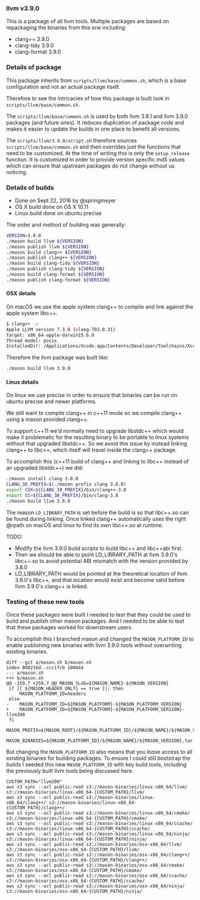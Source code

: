 ### llvm v3.9.0

This is a package of all llvm tools. Multiple packages are based on repackaging the binaries from this one including:

  - clang++ 3.9.0
  - clang-tidy 3.9.0
  - clang-format 3.9.0

### Details of package

This package inherits from `scripts/llvm/base/common.sh`, which is a base configuration and not an actual package itself.

Therefore to see the intricacies of how this package is built look in `scripts/llvm/base/common.sh`.

The `scripts/llvm/base/common.sh` is used by both llvm 3.8.1 and llvm 3.9.0 packages (and future ones). It reduces duplication of package code and makes it easier to update the builds in one place to benefit all versions.

The `scripts/llvm/3.9.0/script.sh` therefore sources `scripts/llvm/base/common.sh` and then overrides just the functions that need to be customized. At the time of writing this is only the `setup_release` function. It is customized in order to provide version specific md5 values which can ensure that upstream packages do not change without us noticing.

### Details of builds

 - Done on Sept 22, 2016 by @springmeyer
 - OS X build done on OS X 10.11
 - Linux build done on ubuntu precise

The order and method of building was generally:

```sh
VERSION=3.9.0
./mason build llvm ${VERSION}
./mason publish llvm ${VERSION}
./mason build clang++ ${VERSION}
./mason publish clang++ ${VERSION}
./mason build clang-tidy ${VERSION}
./mason publish clang-tidy ${VERSION}
./mason build clang-format ${VERSION}
./mason publish clang-format ${VERSION}
```

#### OSX details

On macOS we use the apple system clang++ to compile and link against the apple system libc++.

```sh
$ clang++ -v
Apple LLVM version 7.3.0 (clang-703.0.31)
Target: x86_64-apple-darwin15.6.0
Thread model: posix
InstalledDir: /Applications/Xcode.app/Contents/Developer/Toolchains/XcodeDefault.xctoolchain/usr/bin
```

Therefore the llvm package was built like:

```sh
./mason build llvm 3.9.0
```

#### Linux details

On linux we use precise in order to ensure that binaries can be run on ubuntu precise and newer platforms.

We still want to compile clang++ in c++11 mode so we compile clang++ using a mason provided clang++.

To support c++11 we'd normally need to upgrade libstdc++ which would make it problematic for the resulting binary to be portable to linux systems without that upgraded libstdc++. So we avoid this issue by instead linking clang++ to libc++, which itself will travel inside the clang++ package.

To accomplish this (c++11 build of clang++ and linking to libc++ instead of an upgraded libstdc++) we did:

```sh
./mason install clang 3.8.0
CLANG_38_PREFIX=$(./mason prefix clang 3.8.0)
export CXX=${CLANG_38_PREFIX}/bin/clang++-3.8
export CC=${CLANG_38_PREFIX}/bin/clang-3.8
./mason build llvm 3.9.0
```

The reason `LD_LIBRARY_PATH` is set before the build is so that libc++.so can be found during linking. Once linked clang++ automatically uses the right @rpath on macOS and linux to find its own libc++.so at runtime.

TODO:

 - Modify the llvm 3.9.0 build scripts to build libc++ and libc++abi first.
 - Then we should be able to point LD_LIBRARY_PATH at llvm 3.9.0's libc++.so to avoid potential ABI mismatch with the version provided by 3.8.0
 - LD_LIBRARY_PATH would be pointed at the theoretical location of llvm 3.9.0's libc++, and that location would exist and become valid before llvm 3.9.0's clang++ is linked.


### Testing of these new tools

Once these packages were built I needed to test that they could be used to build and publish other mason packages. And I needed to be able to test that these packages worked for downstream users.

To accomplish this I branched mason and changed the `MASON_PLATFORM_ID` to enable publishing new binaries with llvm 3.9.0 tools without overwriting existing binaries.

```
diff --git a/mason.sh b/mason.sh
index 800216d..ccc1fcb 100644
--- a/mason.sh
+++ b/mason.sh
@@ -259,7 +259,7 @@ MASON_SLUG=${MASON_NAME}-${MASON_VERSION}
 if [[ ${MASON_HEADER_ONLY} == true ]]; then
     MASON_PLATFORM_ID=headers
 else
-    MASON_PLATFORM_ID=${MASON_PLATFORM}-${MASON_PLATFORM_VERSION}
+    MASON_PLATFORM_ID=${MASON_PLATFORM}-${MASON_PLATFORM_VERSION}-llvm390
 fi
 MASON_PREFIX=${MASON_ROOT}/${MASON_PLATFORM_ID}/${MASON_NAME}/${MASON_VERSION}
 MASON_BINARIES=${MASON_PLATFORM_ID}/${MASON_NAME}/${MASON_VERSION}.tar.gz
```

But changing the `MASON_PLATFORM_ID` also means that you loose access to all existing binaries for building packages. To ensure I could still bootstrap the builds I seeded this new `MASON_PLATFORM_ID` with key build tools, including the previously built llvm tools being discussed here.

```
CUSTOM_PATH="llvm390"
aws s3 sync --acl public-read s3://mason-binaries/linux-x86_64/llvm/ s3://mason-binaries/linux-x86_64-{CUSTOM_PATH}/llvm/
aws s3 sync --acl public-read s3://mason-binaries/linux-x86_64/clang++/ s3://mason-binaries/linux-x86_64-{CUSTOM_PATH}/clang++/
aws s3 sync --acl public-read s3://mason-binaries/linux-x86_64/cmake/ s3://mason-binaries/linux-x86_64-{CUSTOM_PATH}/cmake/
aws s3 sync --acl public-read s3://mason-binaries/linux-x86_64/ccache/ s3://mason-binaries/linux-x86_64-{CUSTOM_PATH}/ccache/
aws s3 sync --acl public-read s3://mason-binaries/linux-x86_64/ninja/ s3://mason-binaries/linux-x86_64-{CUSTOM_PATH}/ninja/
aws s3 sync --acl public-read s3://mason-binaries/osx-x86_64/llvm/ s3://mason-binaries/osx-x86_64-{CUSTOM_PATH}/llvm/
aws s3 sync --acl public-read s3://mason-binaries/osx-x86_64/clang++/ s3://mason-binaries/osx-x86_64-{CUSTOM_PATH}/clang++/
aws s3 sync --acl public-read s3://mason-binaries/osx-x86_64/cmake/ s3://mason-binaries/osx-x86_64-{CUSTOM_PATH}/cmake/
aws s3 sync --acl public-read s3://mason-binaries/osx-x86_64/ccache/ s3://mason-binaries/osx-x86_64-{CUSTOM_PATH}/ccache/
aws s3 sync --acl public-read s3://mason-binaries/osx-x86_64/ninja/ s3://mason-binaries/osx-x86_64-{CUSTOM_PATH}/ninja/
```
